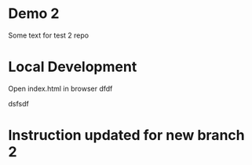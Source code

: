 # Demo 2

Some text for test 2 repo


# Local Development 

Open index.html in browser
dfdf

dsfsdf

# Instruction updated for new branch 2


